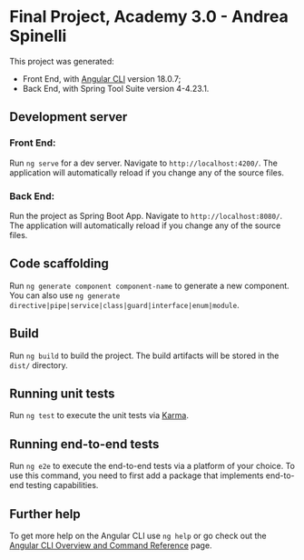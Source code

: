 # Final Project, Academy 3.0 - Andrea Spinelli

This project was generated:<br> 
- Front End, with [Angular CLI](https://github.com/angular/angular-cli) version 18.0.7;
- Back End, with Spring Tool Suite version 4-4.23.1.

## Development server
### Front End:

Run `ng serve` for a dev server. Navigate to `http://localhost:4200/`. The application will automatically reload if you change any of the source files.

### Back End:

Run the project as Spring Boot App. Navigate to `http://localhost:8080/`. The application will automatically reload if you change any of the source files.

## Code scaffolding

Run `ng generate component component-name` to generate a new component. You can also use `ng generate directive|pipe|service|class|guard|interface|enum|module`.

## Build

Run `ng build` to build the project. The build artifacts will be stored in the `dist/` directory.

## Running unit tests

Run `ng test` to execute the unit tests via [Karma](https://karma-runner.github.io).

## Running end-to-end tests

Run `ng e2e` to execute the end-to-end tests via a platform of your choice. To use this command, you need to first add a package that implements end-to-end testing capabilities.

## Further help

To get more help on the Angular CLI use `ng help` or go check out the [Angular CLI Overview and Command Reference](https://angular.dev/tools/cli) page.
